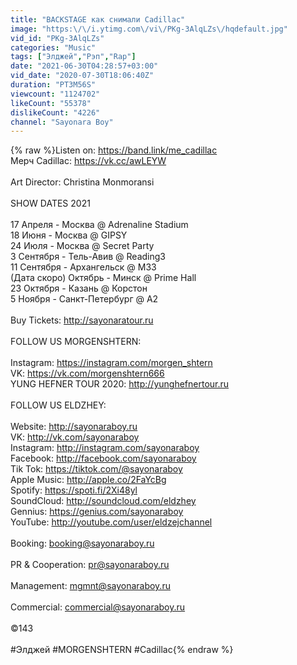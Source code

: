 ```yaml
---
title: "BACKSTAGE как снимали Cadillac"
image: "https:\/\/i.ytimg.com\/vi\/PKg-3AlqLZs\/hqdefault.jpg"
vid_id: "PKg-3AlqLZs"
categories: "Music"
tags: ["Элджей","Рэп","Rap"]
date: "2021-06-30T04:28:57+03:00"
vid_date: "2020-07-30T18:06:40Z"
duration: "PT3M56S"
viewcount: "1124702"
likeCount: "55378"
dislikeCount: "4226"
channel: "Sayonara Boy"
---
```

{% raw %}Listen on: <a rel="nofollow" target="blank" href="https://band.link/me_cadillac">https://band.link/me_cadillac</a> <br />Мерч Cadillac: <a rel="nofollow" target="blank" href="https://vk.cc/awLEYW">https://vk.cc/awLEYW</a><br /><br />Art Director: Christina Monmoransi<br /><br />SHOW DATES 2021<br /><br />17 Апреля - Москва @ Adrenaline Stadium<br />18 Июня - Москва @ GIPSY<br />24 Июля - Москва @ Secret Party<br />3 Сентября - Тель-Авив @ Reading3<br />11 Сентября - Архангельск @ М33<br />(Дата скоро) Октябрь - Минск @ Prime Hall<br />23 Октября - Казань @ Корстон<br />5 Ноября - Санкт-Петербург @ A2<br /><br />Buy Tickets: <a rel="nofollow" target="blank" href="http://sayonaratour.ru">http://sayonaratour.ru</a><br /><br />FOLLOW US MORGENSHTERN: <br /><br />Instagram: <a rel="nofollow" target="blank" href="https://instagram.com/morgen_shtern">https://instagram.com/morgen_shtern</a><br />VK: <a rel="nofollow" target="blank" href="https://vk.com/morgenshtern666">https://vk.com/morgenshtern666</a><br />YUNG HEFNER TOUR 2020: <a rel="nofollow" target="blank" href="http://yunghefnertour.ru">http://yunghefnertour.ru</a><br /><br />FOLLOW US ELDZHEY:<br /><br />Website: <a rel="nofollow" target="blank" href="http://sayonaraboy.ru">http://sayonaraboy.ru</a><br />VK: <a rel="nofollow" target="blank" href="http://vk.com/sayonaraboy">http://vk.com/sayonaraboy</a><br />Instagram: <a rel="nofollow" target="blank" href="http://instagram.com/sayonaraboy">http://instagram.com/sayonaraboy</a><br />Facebook: <a rel="nofollow" target="blank" href="http://facebook.com/sayonaraboy">http://facebook.com/sayonaraboy</a><br />Tik Tok: <a rel="nofollow" target="blank" href="https://tiktok.com/@sayonaraboy">https://tiktok.com/@sayonaraboy</a><br />Apple Music: <a rel="nofollow" target="blank" href="http://apple.co/2FaYcBg">http://apple.co/2FaYcBg</a><br />Spotify: <a rel="nofollow" target="blank" href="https://spoti.fi/2Xi48yl">https://spoti.fi/2Xi48yl</a><br />SoundCloud: <a rel="nofollow" target="blank" href="http://soundcloud.com/eldzhey">http://soundcloud.com/eldzhey</a><br />Gennius: <a rel="nofollow" target="blank" href="https://genius.com/sayonaraboy">https://genius.com/sayonaraboy</a><br />YouTube: <a rel="nofollow" target="blank" href="http://youtube.com/user/eldzejchannel">http://youtube.com/user/eldzejchannel</a><br /><br />Booking: booking@sayonaraboy.ru<br /><br />PR &amp; Cooperation: pr@sayonaraboy.ru<br /><br />Management: mgmnt@sayonaraboy.ru<br /><br />Commercial: commercial@sayonaraboy.ru<br /><br />©143<br /><br />#Элджей #MORGENSHTERN #Cadillac{% endraw %}
